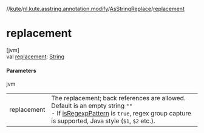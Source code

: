 //[kute](../../../index.md)/[nl.kute.asstring.annotation.modify](../index.md)/[AsStringReplace](index.md)/[replacement](replacement.md)

# replacement

[jvm]\
val [replacement](replacement.md): [String](https://kotlinlang.org/api/latest/jvm/stdlib/kotlin/-string/index.html)

#### Parameters

jvm

| | |
|---|---|
| replacement | The replacement; back references are allowed. Default is an empty string `""`<br>-     If [isRegexpPattern](is-regexp-pattern.md) is `true`, regex group capture is supported, Java style (`$1`, `$2` etc.). |
